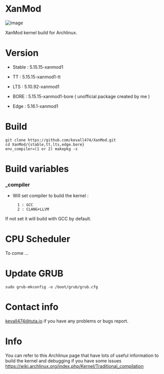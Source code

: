 # XanMod

![image](https://user-images.githubusercontent.com/68618182/124551127-b059b480-ddff-11eb-97af-9664740c4829.png)

XanMod kernel build for Archlinux.

# Version


- Stable : 5.15.15-xanmod1

- TT : 5.15.15-xanmod1-tt

- LTS : 5.10.92-xanmod1

- BORE : 5.15.15-xanmod1-bore ( unofficial package created by me )

- Edge : 5.16.1-xanmod1

# Build

    git clone https://github.com/kevall474/XanMod.git
    cd XanMod/{stable,tt,lts,edge.bore}
    env_compiler=(1 or 2) makepkg -s

# Build variables

### _compiler

- Will set compiler to build the kernel :

        1 : GCC
        2 : CLANG+LLVM

If not set it will build with GCC by default.

# CPU Scheduler

To come ...

# Update GRUB

    sudo grub-mkconfig -o /boot/grub/grub.cfg

# Contact info

kevall474@tuta.io if you have any problems or bugs report.

# Info

You can refer to this Archlinux page that have lots of useful information to build the kernel and debugging if you have some issues https://wiki.archlinux.org/index.php/Kernel/Traditional_compilation
